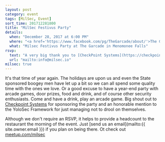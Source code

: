 ```yaml
---
layout: post
category: event
tags: [MilSec, Event]
sort_time: 201712281800
title: "MilSec Festivus Party"
details:
  when: "December 28, 2017 at 6:00 PM"
  where: "<a href='https://www.facebook.com/pg/TheGarcade/about/'>The Garcade in Menomonee Falls</a>"
  what: "Milsec Festivus Party at The Garcade in Menomonee Falls"
rsvp:
  text: "A very big thank you to [CheckPoint Systems](https://checkpoint.com/) for sponsoring the party."
  url: "mailto:info@milsec.io"
milsec: true
---
```


It's that time of year again.  The holidays are upon us and even the State sponsored boogey men have let up a bit so we can all spend some quality time with the ones we love. Or a good excuse to have a year-end party with arcade games, door prizes, food and drink, and of course other security enthusiasts. Come and have a drink, play an arcade game.  Big shout out to [Checkpoint Systems](https://www.checkpoint.com/) for sponsoring the party and an honorable mention to the YoloSec Framework for just managing not to drool on themselves.

Although we don't require an RSVP, it helps to provide a headcount to the restaurant the morning of the event. Just [send us an email](mailto:{{ site.owner.email }}) if you plan on being there. Ot check out [meetup.com/milsec](https://meetup.com/milsec)
